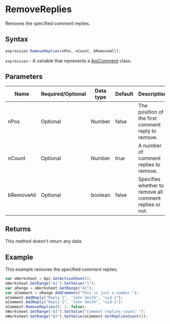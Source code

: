 # RemoveReplies

Removes the specified comment replies.

## Syntax

```javascript
expression.RemoveReplies(nPos, nCount, bRemoveAll);
```

`expression` - A variable that represents a [ApiComment](../ApiComment.md) class.

## Parameters

| **Name** | **Required/Optional** | **Data type** | **Default** | **Description** |
| ------------- | ------------- | ------------- | ------------- | ------------- |
| nPos | Optional | Number | false | The position of the first comment reply to remove. |
| nCount | Optional | Number | true | A number of comment replies to remove. |
| bRemoveAll | Optional | boolean | false | Specifies whether to remove all comment replies or not. |

## Returns

This method doesn't return any data.

## Example

This example removes the specified comment replies.

```javascript editor-xlsx
var oWorksheet = Api.GetActiveSheet();
oWorksheet.GetRange("A1").SetValue("1");
var oRange = oWorksheet.GetRange("A1");
var oComment = oRange.AddComment("This is just a number.");
oComment.AddReply("Reply 1", "John Smith", "uid-1");
oComment.AddReply("Reply 2", "John Smith", "uid-1");
oComment.RemoveReplies(0, 1, false);
oWorksheet.GetRange("A3").SetValue("Comment replies count: ");
oWorksheet.GetRange("B3").SetValue(oComment.GetRepliesCount());
```
